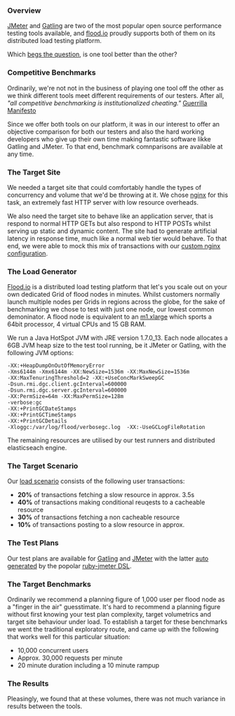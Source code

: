 ### Overview

[JMeter](http://jmeter.apache.org/) and [Gatling](http://gatling-tool.org/) are two of the most popular open source performance testing tools available, and [flood.io](https://flood.io) proudly supports both of them on its distributed load testing platform.

Which [begs the question](http://en.wikipedia.org/wiki/Begs_the_question), is one tool better than the other?

### Competitive Benchmarks 

Ordinarily, we're not not in the business of playing one tool off the other as we think different tools meet different requirements of our testers. After all, _"all competitive benchmarking is institutionalized cheating."_ [Guerrilla Manifesto](http://www.perfdynamics.com/Manifesto/gcaprules.html#tth_sEc1.21)

Since we offer both tools on our platform, it was in our interest to offer an objective comparison for both our testers and also the hard working developers who give up their own time making fantastic software likke Gatling and JMeter. To that end, benchmark comnparisons are available at any time.

### The Target Site

We needed a target site that could comfortably handle the types of concurrency and volume that we'd be throwing at it. We chose [nginx](http://nginx.org/en/) for this task, an extremely fast HTTP server with low resource overheads.

We also need the target site to behave like an application server, that is respond to normal HTTP GETs but also respond to HTTP POSTs whilst serving up static and dynamic content. The site had to generate artificial latency in response time, much like a normal web tier would behave. To that end, we were able to mock this mix of transactions with our [custom nginx configuration](../sites/sites-enabled-default).

### The Load Generator

[Flood.io](https://flood.io) is a distributed load testing platform that let's you scale out on your own dedicated Grid of flood nodes in minutes. Whilst customers normally launch multiple nodes per Grids in regions across the globe, for the sake of benchmarking we chose to test with just one node, our lowest common demoninator. A flood node is equivalent to an [m1.xlarge](http://aws.amazon.com/ec2/instance-types/instance-details/) which sports a 64bit processor, 4 virtual CPUs and 15 GB RAM.

We run a Java HotSpot JVM with JRE version 1.7.0_13. Each node allocates a 6GB JVM heap size to the test tool running, be it JMeter or Gatling, with the following JVM options:

```
-XX:+HeapDumpOnOutOfMemoryError 
-Xms6144m -Xmx6144m -XX:NewSize=1536m -XX:MaxNewSize=1536m 
-XX:MaxTenuringThreshold=2 -XX:+UseConcMarkSweepGC 
-Dsun.rmi.dgc.client.gcInterval=600000 
-Dsun.rmi.dgc.server.gcInterval=600000 
-XX:PermSize=64m -XX:MaxPermSize=128m 
-verbose:gc 
-XX:+PrintGCDateStamps 
-XX:+PrintGCTimeStamps 
-XX:+PrintGCDetails
-Xloggc:/var/log/flood/verbosegc.log  -XX:-UseGCLogFileRotation
```

The remaining resources are utilised by our test runners and distributed elasticseach engine.

### The Target Scenario

Our [load scenario](https://github.com/flood-io/flood-loadtest/blob/master/benchmarks/spec/scenario) consists of the following user transactions:

* __20%__ of transactions fetching a slow resource in approx. 3.5s
* __40%__ of transactions making conditional reuqests to a cacheable resource
* __30%__ of transactions fetching a non cacheable resource
* __10%__ of transactions posting to a slow resource in approx. 

### The Test Plans

Our test plans are available for [Gatling](https://github.com/flood-io/flood-loadtest/blob/master/benchmarks/spec/gatling.scala) and [JMeter](https://github.com/flood-io/flood-loadtest/blob/master/benchmarks/spec/jmeter.jmx) with the latter [auto generated](https://github.com/flood-io/flood-loadtest/blob/master/benchmarks/spec/jmeter.rb) by the popolar [ruby-jmeter DSL](https://github.com/flood-io/ruby-jmeter).

### The Target Benchmarks

Ordinarily we recommend a planning figure of 1,000 user per flood node as a "finger in the air" guesstimate. It's hard to recommend a planning figure without first knowing your test plan complexity, target volumetrics and target site behaviour under load. To establish a target for these benchmarks we went the traditional exploratory route, and came up with the following that works well for this particular situation:

* 10,000 concurrent users
* Approx. 30,000 requests per minute
* 20 minute duration including a 10 minute rampup

### The Results

Pleasingly, we found that at these volumes, there was not much variance in results between the tools.

